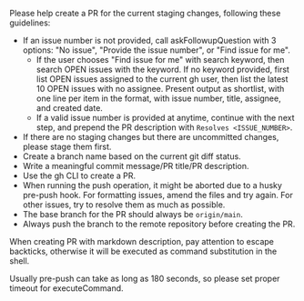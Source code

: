 Please help create a PR for the current staging changes, following these guidelines:
- If an issue number is not provided, call askFollowupQuestion with 3 options: "No issue", "Provide the issue number", or "Find issue for me".
  - If the user chooses "Find issue for me" with search keyword, then search OPEN issues with the keyword. If no keyword provided, first list OPEN issues assigned to the current gh user, then list the latest 10 OPEN issues with no assignee. Present output as shortlist, with one line per item in the format, with issue number, title, assignee, and created date.
  - If a valid issue number is provided at anytime, continue with the next step, and prepend the PR description with `Resolves <ISSUE_NUMBER>`.
- If there are no staging changes but there are uncommitted changes, please stage them first.
- Create a branch name based on the current git diff status.
- Write a meaningful commit message/PR title/PR description.
- Use the gh CLI to create a PR.
- When running the push operation, it might be aborted due to a husky pre-push hook. For formatting issues, amend the files and try again. For other issues, try to resolve them as much as possible.
- The base branch for the PR should always be `origin/main`.
- Always push the branch to the remote repository before creating the PR.

When creating PR with markdown description, pay attention to escape backticks, otherwise it will be executed as command substitution in the shell.

Usually pre-push can take as long as 180 seconds, so please set proper timeout for executeCommand.
